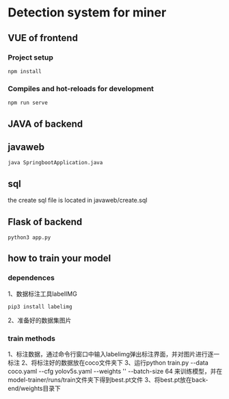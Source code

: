 # Detection system for miner
## VUE of frontend
### Project setup
```
npm install
```

### Compiles and hot-reloads for development
```
npm run serve
```
## JAVA of backend

## javaweb

```
java SpringbootApplication.java
```
## sql

the create sql file is located in javaweb/create.sql

## Flask of backend

```
python3 app.py
```

## how to train your model

### dependences

1、数据标注工具labelIMG

```
pip3 install labelimg
```

2、准备好的数据集图片

### train methods

1、标注数据，通过命令行窗口中输入labelimg弹出标注界面，并对图片进行逐一标注
2、将标注好的数据放在coco文件夹下
3、运行python train.py --data coco.yaml --cfg yolov5s.yaml --weights '' --batch-size 64
来训练模型，并在model-trainer/runs/train文件夹下得到best.pt文件
3、将best.pt放在back-end/weights目录下